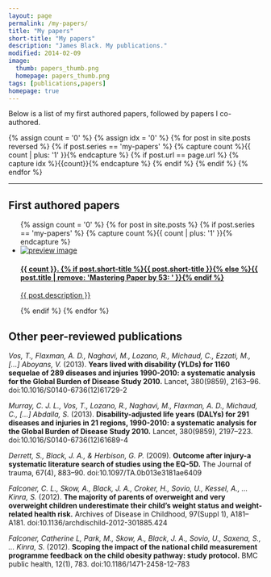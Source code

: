 ```yaml
---
layout: page
permalink: /my-papers/
title: "My papers"
short-title: "My papers"
description: "James Black. My publications."
modified: 2014-02-09
image: 
  thumb: papers_thumb.png
  homepage: papers_thumb.png
tags: [publications,papers]
homepage: true
---
```


Below is a list of my first authored papers, followed by papers I co-authored.

{% assign count = '0' %}
{% assign idx = '0' %}
{% for post in site.posts reversed %}
	{% if post.series == 'my-papers' %}
		{% capture count %}{{ count | plus: '1' }}{% endcapture %}
		{% if post.url == page.url %}
			{% capture idx %}{{count}}{% endcapture %}
		{% endif %}
	{% endif %}
{% endfor %}

<hr />
<h2>First authored papers</h2>
<ul class="unstyled-list">
{% assign count = '0' %}
{% for post in site.posts  %}
{% if post.series == 'my-papers' %}
{% capture count %}{{ count | plus: '1' }}{% endcapture %}
	<li>
		<a href="{{ site.url }}{{ post.url }}">
			<img src="{{ site.url }}/images/{{ post.image.thumb }}" class="preview" alt="preview image">
			<h4>{{ count }}. {% if post.short-title %}{{ post.short-title }}{% else %}{{ post.title | remove: 'Mastering Paper by 53: ' }}{% endif %}</h4>
			<p>{{ post.description }}</p>
		</a>
	</li>
{% endif %}
{% endfor %}
</ul>

## Other peer-reviewed publications

*Vos, T., Flaxman, A. D., Naghavi, M., Lozano, R., Michaud, C., Ezzati, M., […] Aboyans, V.* 
(2013). 
**Years lived with disability (YLDs) for 1160 sequelae of 
289 diseases and injuries 1990-2010: a systematic analysis for the Global Burden of 
Disease Study 2010.** Lancet, 380(9859), 2163–96. doi:10.1016/S0140-6736(12)61729-2

*Murray, C. J. L., Vos, T., Lozano, R., Naghavi, M., Flaxman, A. D., Michaud, C., […] Abdalla, S.* 
(2013). 
**Disability-adjusted life years (DALYs) for 291 diseases and injuries in 21 regions, 
1990-2010: a systematic analysis for the Global Burden of Disease Study 2010.** 
Lancet, 380(9859), 2197–223. doi:10.1016/S0140-6736(12)61689-4

*Derrett, S., Black, J. A., & Herbison, G. P.* 
(2009). 
**Outcome after injury-a systematic literature search of studies using the EQ-5D.** 
The Journal of trauma, 67(4), 883–90. doi:10.1097/TA.0b013e3181ae6409

*Falconer, C. L., Skow, A., Black, J. A., Croker, H., Sovio, U., Kessel, A., … Kinra, S.* 
(2012). 
**The majority of parents of overweight and very overweight children underestimate 
their child’s weight status and weight-related health risk.** 
Archives of Disease in Childhood, 97(Suppl 1), 
A181–A181. doi:10.1136/archdischild-2012-301885.424

*Falconer, Catherine L, Park, M., Skow, A., Black, J. A., Sovio, U., Saxena, S., … Kinra, S.* 
(2012). 
**Scoping the impact of the national child measurement programme feedback on the 
child obesity pathway: study protocol.** 
BMC public health, 12(1), 783. doi:10.1186/1471-2458-12-783
